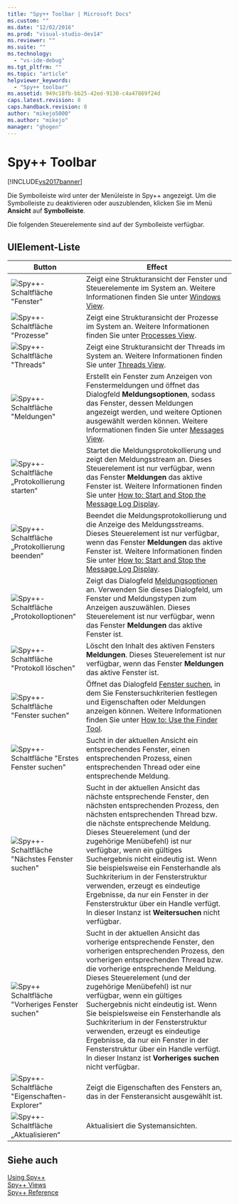 ```yaml
---
title: "Spy++ Toolbar | Microsoft Docs"
ms.custom: ""
ms.date: "12/02/2016"
ms.prod: "visual-studio-dev14"
ms.reviewer: ""
ms.suite: ""
ms.technology: 
  - "vs-ide-debug"
ms.tgt_pltfrm: ""
ms.topic: "article"
helpviewer_keywords: 
  - "Spy++ toolbar"
ms.assetid: 949c18fb-bb25-42ed-9130-c4a47869f24d
caps.latest.revision: 8
caps.handback.revision: 8
author: "mikejo5000"
ms.author: "mikejo"
manager: "ghogen"
---
```

# Spy++ Toolbar
[!INCLUDE[vs2017banner](../code-quality/includes/vs2017banner.md)]

Die Symbolleiste wird unter der Menüleiste in Spy\+\+ angezeigt.  Um die Symbolleiste zu deaktivieren oder auszublenden, klicken Sie im Menü **Ansicht** auf **Symbolleiste**.  
  
 Die folgenden Steuerelemente sind auf der Symbolleiste verfügbar.  
  
## UIElement-Liste  
  
|Button|Effect|  
|------------|------------|  
|![Spy&#43;&#43;&#45;Schaltfläche "Fenster"](../debugger/media/icon_spy--_windows.png "Icon\_Spy\+\+\_Windows")|Zeigt eine Strukturansicht der Fenster und Steuerelemente im System an.  Weitere Informationen finden Sie unter [Windows View](../debugger/windows-view.md).|  
|![Spy&#43;&#43;&#45;Schaltfläche "Prozesse"](../debugger/media/icon_spy--_processes.png "Icon\_Spy\+\+\_Processes")|Zeigt eine Strukturansicht der Prozesse im System an.  Weitere Informationen finden Sie unter [Processes View](../debugger/processes-view.md).|  
|![Spy&#43;&#43;&#45;Schaltfläche "Threads"](../debugger/media/icon_spy--_threads.png "Icon\_Spy\+\+\_Threads")|Zeigt eine Strukturansicht der Threads im System an.  Weitere Informationen finden Sie unter [Threads View](../debugger/threads-view.md).|  
|![Spy&#43;&#43;&#45;Schaltfläche "Meldungen"](../debugger/media/icon_spy--_messages.png "Icon\_Spy\+\+\_Messages")|Erstellt ein Fenster zum Anzeigen von Fenstermeldungen und öffnet das Dialogfeld **Meldungsoptionen**, sodass das Fenster, dessen Meldungen angezeigt werden, und weitere Optionen ausgewählt werden können.  Weitere Informationen finden Sie unter [Messages View](../debugger/messages-view.md).|  
|![Spy&#43;&#43;&#45;Schaltfläche „Protokollierung starten“](../debugger/media/icon_spy--_startlog.png "Icon\_Spy\+\+\_StartLog")|Startet die Meldungsprotokollierung und zeigt den Meldungsstream an.  Dieses Steuerelement ist nur verfügbar, wenn das Fenster **Meldungen** das aktive Fenster ist.  Weitere Informationen finden Sie unter [How to: Start and Stop the Message Log Display](../debugger/how-to-start-and-stop-the-message-log-display.md).|  
|![Spy&#43;&#43;&#45;Schaltfläche „Protokollierung beenden“](../debugger/media/icon_spy--_stoplog.png "Icon\_Spy\+\+\_StopLog")|Beendet die Meldungsprotokollierung und die Anzeige des Meldungsstreams.  Dieses Steuerelement ist nur verfügbar, wenn das Fenster **Meldungen** das aktive Fenster ist.  Weitere Informationen finden Sie unter [How to: Start and Stop the Message Log Display](../debugger/how-to-start-and-stop-the-message-log-display.md).|  
|![Spy&#43;&#43;&#45;Schaltfläche „Protokolloptionen“](../debugger/media/icon_spy--_logoptions.png "Icon\_Spy\+\+\_LogOptions")|Zeigt das Dialogfeld [Meldungsoptionen](../debugger/message-options-dialog-box.md) an.  Verwenden Sie dieses Dialogfeld, um Fenster und Meldungstypen zum Anzeigen auszuwählen.  Dieses Steuerelement ist nur verfügbar, wenn das Fenster **Meldungen** das aktive Fenster ist.|  
|![Spy&#43;&#43;&#45;Schaltfläche "Protokoll löschen"](../debugger/media/spy--_clearlog.png "Spy\+\+\_ClearLog")|Löscht den Inhalt des aktiven Fensters **Meldungen**.  Dieses Steuerelement ist nur verfügbar, wenn das Fenster **Meldungen** das aktive Fenster ist.|  
|![Spy&#43;&#43;&#45;Schaltfläche "Fenster suchen"](../debugger/media/icon_spy--_findwindow.png "Icon\_Spy\+\+\_FindWindow")|Öffnet das Dialogfeld [Fenster suchen](../debugger/find-window-dialog-box.md), in dem Sie Fenstersuchkriterien festlegen und Eigenschaften oder Meldungen anzeigen können.  Weitere Informationen finden Sie unter [How to: Use the Finder Tool](../debugger/how-to-use-the-finder-tool.md).|  
|![Spy&#43;&#43;&#45;Schaltfläche "Erstes Fenster suchen"](../debugger/media/icon_spy--_window.png "Icon\_Spy\+\+\_Window")|Sucht in der aktuellen Ansicht ein entsprechendes Fenster, einen entsprechenden Prozess, einen entsprechenden Thread oder eine entsprechende Meldung.|  
|![Spy&#43;&#43;&#45;Schaltfläche "Nächstes Fenster suchen"](../debugger/media/icon_spy--_nextwindow.png "Icon\_Spy\+\+\_NextWindow")|Sucht in der aktuellen Ansicht das nächste entsprechende Fenster, den nächsten entsprechenden Prozess, den nächsten entsprechenden Thread bzw. die nächste entsprechende Meldung.  Dieses Steuerelement \(und der zugehörige Menübefehl\) ist nur verfügbar, wenn ein gültiges Suchergebnis nicht eindeutig ist.  Wenn Sie beispielsweise ein Fensterhandle als Suchkriterium in der Fensterstruktur verwenden, erzeugt es eindeutige Ergebnisse, da nur ein Fenster in der Fensterstruktur über ein Handle verfügt. In dieser Instanz ist **Weitersuchen** nicht verfügbar.|  
|![Spy&#43;&#43; Schaltfläche "Vorheriges Fenster suchen"](../debugger/media/icon_spy--_prevwindow.png "Icon\_Spy\+\+\_PrevWindow")|Sucht in der aktuellen Ansicht das vorherige entsprechende Fenster, den vorherigen entsprechenden Prozess, den vorherigen entsprechenden Thread bzw. die vorherige entsprechende Meldung.  Dieses Steuerelement \(und der zugehörige Menübefehl\) ist nur verfügbar, wenn ein gültiges Suchergebnis nicht eindeutig ist.  Wenn Sie beispielsweise ein Fensterhandle als Suchkriterium in der Fensterstruktur verwenden, erzeugt es eindeutige Ergebnisse, da nur ein Fenster in der Fensterstruktur über ein Handle verfügt. In dieser Instanz ist **Vorheriges suchen** nicht verfügbar.|  
|![Spy&#43;&#43;&#45;Schaltfläche "Eigenschaften&#45;Explorer"](../debugger/media/icon_spy--_propexp.png "Icon\_Spy\+\+\_PropExp")|Zeigt die Eigenschaften des Fensters an, das in der Fensteransicht ausgewählt ist.|  
|![Spy&#43;&#43;&#45;Schaltfläche „Aktualisieren“](../debugger/media/icon_spy--_refresh.png "Icon\_Spy\+\+\_Refresh")|Aktualisiert die Systemansichten.|  
  
## Siehe auch  
 [Using Spy\+\+](../debugger/using-spy-increment.md)   
 [Spy\+\+ Views](../debugger/spy-increment-views.md)   
 [Spy\+\+ Reference](../debugger/spy-increment-reference.md)